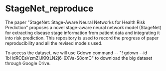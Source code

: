 # StageNet_reproduce
The paper "StageNet: Stage-Aware Neural Networks for Health Risk Prediction" proposes a novel stage-aware neural network model (StageNet) for extracting disease stage information from patient data and integrating it into risk prediction. This repository is used to record the progress of paper reproducibility and all the revised models used.


To access the dataset, we will use Gdown command -- "! gdown --id 1bHdROEaVzmZIJKKtLN2j6-9XVa-S8omC" to download the big dataset through Google Drive.
